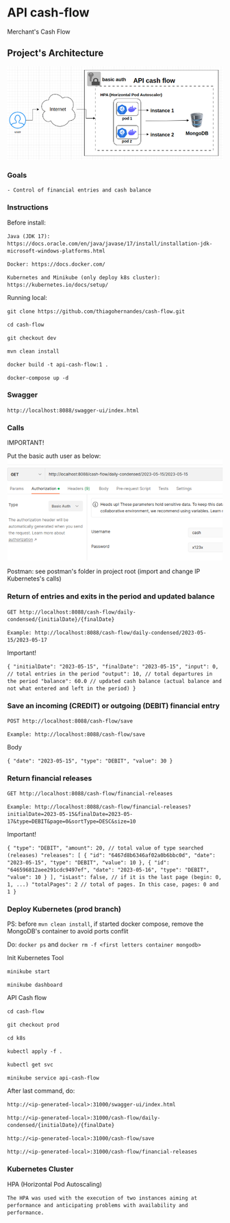 # API cash-flow
Merchant's Cash Flow

## Project's Architecture
![Screenshot](architecture.png)

### Goals
    - Control of financial entries and cash balance

### Instructions

Before install:

`Java (JDK 17): https://docs.oracle.com/en/java/javase/17/install/installation-jdk-microsoft-windows-platforms.html`

`Docker: https://docs.docker.com/`

`Kubernetes and Minikube (only deploy k8s cluster): https://kubernetes.io/docs/setup/`

Running local:

`git clone https://github.com/thiagohernandes/cash-flow.git`

`cd cash-flow`

`git checkout dev`

`mvn clean install`

`docker build -t api-cash-flow:1 .`

`docker-compose up -d`

### Swagger

`http://localhost:8088/swagger-ui/index.html`

### Calls

IMPORTANT!

Put the basic auth user as below:
![Screenshot](basic-auth.png)

Postman: see postman's folder in project root (import and change IP Kubernetes's calls)

### Return of entries and exits in the period and updated balance

`GET http://localhost:8088/cash-flow/daily-condensed/{initialDate}/{finalDate}`

`Example: http://localhost:8088/cash-flow/daily-condensed/2023-05-15/2023-05-17`

Important!

`
{
"initialDate": "2023-05-15",
"finalDate": "2023-05-15",
"input": 0, // total entries in the period
"output": 10, // total departures in the period
"balance": 60.0 // updated cash balance (actual balance and not what entered and left in the period)
}
`

### Save an incoming (CREDIT) or outgoing (DEBIT) financial entry

`POST http://localhost:8088/cash-flow/save`

`Example: http://localhost:8088/cash-flow/save`

Body

`{
"date": "2023-05-15",
"type": "DEBIT",
"value": 30
}`

### Return financial releases

`GET http://localhost:8088/cash-flow/financial-releases`

`Example: http://localhost:8088/cash-flow/financial-releases?initialDate=2023-05-15&finalDate=2023-05-17&type=DEBIT&page=0&sortType=DESC&size=10`

Important!

`
{
"type": "DEBIT",
"amount": 20, // total value of type searched (releases)
"releases": [
{
"id": "6467d8b6346af02a0b6bbc0d",
"date": "2023-05-15",
"type": "DEBIT",
"value": 10
},
{
"id": "646596812aee291cdc9497ef",
"date": "2023-05-16",
"type": "DEBIT",
"value": 10
}
],
"isLast": false, // if it is the last page (begin: 0, 1, ...)
"totalPages": 2 // total of pages. In this case, pages: 0 and 1
}
`

### Deploy Kubernetes (prod branch)

PS: before `mvn clean install`, if started docker compose, remove the MongoDB's container to avoid ports conflit

Do: `docker ps` and `docker rm -f <first letters container mongodb>`

Init Kubernetes Tool

`minikube start`

`minikube dashboard`

API Cash flow

`cd cash-flow`

`git checkout prod`

`cd k8s`

`kubectl apply -f .`

`kubectl get svc`

`minikube service api-cash-flow`

After last command, do:

`http://<ip-generated-local>:31000/swagger-ui/index.html`

`http://<ip-generated-local>:31000/cash-flow/daily-condensed/{initialDate}/{finalDate}`

`http://<ip-generated-local>:31000/cash-flow/save`

`http://<ip-generated-local>:31000/cash-flow/financial-releases`

### Kubernetes Cluster

HPA (Horizontal Pod Autoscaling)

`The HPA was used with the execution of two instances aiming at performance and anticipating problems with availability and performance.`


